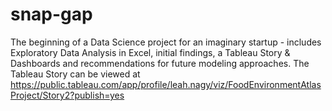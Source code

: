 # snap-gap
The beginning of a Data Science project for an imaginary startup - includes Exploratory Data Analysis in Excel, initial findings, a Tableau Story & Dashboards and recommendations for future modeling approaches. The Tableau Story can be viewed at https://public.tableau.com/app/profile/leah.nagy/viz/FoodEnvironmentAtlasProject/Story2?publish=yes
